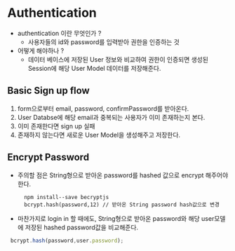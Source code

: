 # Authentication
- authentication 이란 무엇인가 ? 
	- 사용자들의 id와 password를 입력받아 권한을 인증하는 것
- 어떻게 해야하나 ?
	- 데이터 베이스에 저장된 User 정보와 비교하여 권한이 인증되면 생성된 Session에 해당 User Model 데이터를 저장해준다.
	


## Basic Sign up flow
1. form으로부터 email, password, confirmPassword를 받아온다.
2. User Databse에 해당 email과 중복되는 사용자가 이미 존재하는지 본다.
3. 이미 존재한다면 sign up 실패
4. 존재하지 않는다면 새로운 User Model을 생성해주고 저장한다.

## Encrypt Password
- 주의할 점은 String형으로 받아온 password를 hashed 값으로 encrypt 해주어야 한다. 


        npm install--save becryptjs
        bcrypt.hash(password,12) // 받아온 String password hash값으로 변경

- 마찬가지로 login in 할 때에도, String형으로 받아온 password와 해당 user모델에 저장된 hashed password값을 비교해준다.

```javascript
 bcrypt.hash(password,user.password);
```